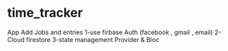 # time_tracker
App Add Jobs and  entries
1-use firbase Auth  (facebook , gmail , email)
2-Cloud firestore
3-state management Provider & Bloc
